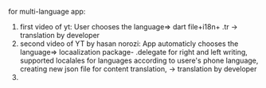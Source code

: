 for multi-language app:
1. first video of yt: User chooses the language=> dart file+i18n+ .tr  -> translation by developer
2. second video of YT by hasan norozi: App automaticly chooses the language=> locaalization package- .delegate for right and left writing, supported localales for languages according to usere's phone language, creating new json file for content translation, -> translation by developer
3. 
